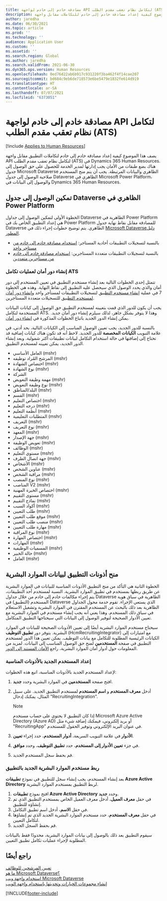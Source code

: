 ```yaml
---
title: مصادقة خادم إلى خادم لواجهة API لتكامل نظام تعقب مقدم الطلب‬ (ATS)
description: يصف هذا الموضوع كيفية إعداد مصادقة خادم إلى خادم للتكاملات مقابل واجهة API لتكامل نظام تعقب مقدم الطلب‬ (ATS) في Dynamics 365 Human Resources.
author: jaredha
ms.date: 06/30/2021
ms.topic: article
ms.prod: ''
ms.technology: ''
audience: Application User
ms.custom: ''
ms.assetid: ''
ms.search.region: Global
ms.author: jaredha
ms.search.validFrom: 2021-06-30
ms.dyn365.ops.version: Human Resources
ms.openlocfilehash: 0ed76d22ab6b917c931220f3ba462f4f14cae207
ms.sourcegitcommit: bd684c9eb6de718573e6be5479e1832fe614d919
ms.translationtype: HT
ms.contentlocale: ar-SA
ms.lasthandoff: 07/07/2021
ms.locfileid: "6373051"
---
```

# <a name="server-to-server-authentication-for-the-ats-integration-api"></a>مصادقة خادم إلى خادم لواجهة API لتكامل نظام تعقب مقدم الطلب‬ (ATS)

[!include [Applies to Human Resources](../includes/applies-to-hr.md)]

يصف هذا الموضوع كيفية إعداد مصادقة خادم إلى خادم لتكاملات التطبيق مقابل واجهة API لتكامل نظام تعقب مقدم الطلب‬ (ATS) في Dynamics 365 Human Resources. هناك بضع طبقات من الأمان يجب إدارتها لمدير الخدمة للحصول على حق الوصول إلى جدول Microsoft Dataverse الظاهري والبيانات المرتبطة. يجب أن يتم منح المستخدم صلاحية الوصول إلى جدول Dataverse الظاهري في Microsoft Power Platform، والوصول إلى البيانات في Dynamics 365 Human Resources.

## <a name="enable-access-to-dataverse-virtual-tables-in-power-platform"></a>تمكين الوصول إلى جدول Dataverse الظاهري في Power Platform

الخطوة الأولى لتمكين الوصول إلى جداول Dataverse الظاهرية في Power Platform هي إعداد التطبيق الخاص بك في Power Platform للمصادقة مقابل نقاط نهاية جدول Dataverse الظاهري. يتم توضيح خطوات إجراء ذلك في [Microsoft Dataverseدليل المطور](/powerapps/developer/data-platform).

  - بالنسبة لتسجيلات التطبيقات أحادية المستاجر: [استخدام مصادقة خادم إلى خادم من مستاجر واحد](/powerapps/developer/data-platform/use-single-tenant-server-server-authentication)
  - بالنسبة لتسجيلات التطبيقات متعددة المستاجرين: [استخدام مصادقة خادم إلى خادم من مستأجرين متعددين](/powerapps/developer/data-platform/use-multi-tenant-server-server-authentication)

### <a name="creating-a-security-role-for-ats-integrations"></a>إنشاء دور أمان لعمليات تكامل ATS

تتمثل إحدى الخطوات التالية بعد إنشاء مستخدم التطبيق في تعيين المستخدم إلى دور أمان والذي يحدد الوصول الذي سيحصل عليه التطبيق إلى نقاط النهاية. وهذه هي الخطوة 7 في عملية [إنشاء مستخدم التطبيق](/powerapps/developer/data-platform/use-single-tenant-server-server-authentication#application-user-creation) لتسجيلات التطبيقات لمستأجر واحد و[إنشاء دور أمان لمستخدم التطبيق](/powerapps/developer/data-platform/use-multi-tenant-server-server-authentication#create-a-security-role-for-the-application-user) للتسجيلات متعددة المستاجرين. 

يجب أن يكون للدور الذي قمت بتعيينه لمستخدم التطبيق حق الوصول إلى كيانات البيانات المستخدمة لتكامل ATS. وهذا لا يتوفر بشكل جاهز، لذلك سيلزم إنشاء دور أمان جديد. يمكن إنشاء الدور الجديد باتباع الخطوات المذكورة في [إنشاء دور أمان](/power-platform/admin/create-edit-security-role#create-a-security-role).

بالنسبة للدور الجديد، يجب تعيين الوصول المناسب إلى الكيانات التالية، بحد أدنى، في علامة التبويب **الكيانات المخصصة** للدور الجديد. لاحظ أنه قد تكون هناك كيانات إضافية قد تحتاج إلى إضافتها في حالة استخدام التكامل لبيانات تطبيقات أكثر شمولية. وبعد إنشاء الدور الجديد، يمكن تعيينه لمستخدم التطبيق.

  - العامل الأساسي (mshr)
  - المرشح المُراد توظيفه (mshr)
  - اختصاص الشهادة (mshr)
  - نوع الشهادة (mshr)
  - الشركة
  - مهمة وظيفة التعويض (mshr)
  - نوع وظيفة التعويض (mshr)
  - البلد/المناطق (mshr)
  - القسم (mshr)
  - اختصاص التعليم (mshr)
  - درجه التعليم (mshr)
  - أنظمة التعليم (mshr)
  - المتطلبات التعليمية (mshr)
  - التعريف (mshr)
  - نوع التعريف (mshr)
  - المعهد (mshr)
  - جهة الإصدار (mshr)
  - تعويض الوظيفة (mshr)
  - الوظائف (mshr)
  - مستوي التعليم (mshr)
  - جهة اتصال الطرف (mshr)
  - الأشخاص (mshr)
  - عناوين الشخص (mshr)
  - مراقبة الشخص (mshr)
  - نوع المنصب (mshr)
  - المناصب V2 (mshr)
  - اختصاص الخبرة المهنية (mshr)
  - مستوى التقييم (mshr)
  - نماذج التقييم (mshr)
  - أكواد السبب (mshr)
  - طلب التعيين (mshr)
  - موقع طلب التعيين (mshr)
  - منصب طلب التعيين (mshr)
  - مهارة طلب التعيين (mshr)
  - نوع المراقبة (mshr)
  - اختصاص المهارة (mshr)
  - المهارات (mshr)
  - المسميات الوظيفية (mshr)
  - حالة الخبير (mshr)
  - العامل (mshr)

## <a name="granting-application-permissions-to-human-resources-data"></a>منح أذونات التطبيق لبيانات الموارد البشرية

الخطوة الثانية هي التأكد من منح التطبيق الأذونات المناسبة للبيانات في الموارد البشرية عن طريق ربطها بمستخدم في تطبيق الموارد البشرية. النسبة لمستخدم أحد التطبيقات، يتم إجراء مكالمات خادم إلى خادم من خلال جداول Dataverse الظاهرية في سياق هوية المستخدم (التطبيق) في Dataverse الذي يستعي الإجراء. تقوم خدمة محول الجداول الظاهرية بعد ذلك بالبحث عن المستخدم المقترن في الموارد البشرية وتشغيل الاستعلام في سياق ذلك المستخدم. وهذا يعني أنه يجب إنشاء مستخدم في الموارد البشرية مع تعيين الأدوار الصحيحة لتوفير الوصول إلى البيانات التي سيحتاجها التطبيق المتكامل.

سيحتاج مستخدم الموارد البشرية أيضًا إلى تعيين الأذونات الصحيحة للبيانات في الموارد البشرية. يتوفر دور **تطبيق التوظيف** (HcmRecruitingIntegrator) مع امتيازات إلى الكيانات الرئيسية المطلوبة للتكامل مع بيانات التوظيف. يمكن تعيين هذا الدور لمستخدم التطبيق في صفحة **المستخدمين** لمنح حق الوصول المناسب إلى البيانات. لمزيد من المعلومات حول أدوار أمان الموارد البشرية، راجع [الأمان المستند إلى الدور](/fin-ops-core/dev-itpro/sysadmin/role-based-security).

### <a name="set-up-the-new-user-with-appropriate-permissions"></a>إعداد المستخدم الجديد بالأذونات المناسبة

لإعداد المستخدم الجديد بالأذونات المناسبة، اتبع هذه الخطوات:

  1. افتح صفحة **المستخدمين** في الموارد البشرية وحدد **جديد**.
  2. أدخل **معرف المستخدم** و **اسم المستخدم** لمستخدم التطبيق الجديد. على سبيل المثال، يمكنك إدخال "RecruitingIntegration".

      > [!NOTE]
      > إذا كان التطبيق لا يحتوي على حساب مستخدم Microsoft Azure Active Directory (Azure AD) أو بريد إلكتروني، فيمكنك إضافة شيء مثل "RecruitingApp" في عنوان البريد الإلكتروني وتوفير الحقول للمستخدم.

  3. في علامة التبويب السريعة، **أدوار المستخدم**، حدد إجراء **تعيين‏‎ الأدوار**.
  4. في جزء **تعيين الأدوار إلى المستخدم**، حدد **تطبيق التوظيف**، وحدد **موافق**.
  5. قم بحفظ سجل المستخدم الجديد.

### <a name="link-the-new-human-resources-user-to-the-application"></a>ربط مستخدم الموارد البشرية الجديد بالتطبيق

بعد إنشاء المستخدم، يجب إنشاء سجل للتطبيق في نموذج **تطبيقات Azure Active Directory** لربط التطبيق بمستخدم الموارد البشرية.

  1. افتح نموذج **تطبيقات Azure Active Directory** وحدد **جديد**.
  2. في حقل **معرف العميل**، أدخل معرف العميل الخاص بمستخدم التطبيق الذي تم إنشاؤه للتطبيق.
  3. في حقل **الاسم**، أدخل اسم تطبيق التكامل.
  4. في حقل **معرف المستخدم**، حدد مستخدم الموارد البشرية الجديد الذي تم إنشاؤها لتكامل التعيين.
  5. قم بحفظ السجل الجديد.

سيقوم التطبيق بعد ذلك بالوصول إلى بيانات الموارد البشرية، محدودًا فقط بالبيانات المطلوبة لإجراء عمليات تكامل تطبيق التعيين.

## <a name="see-also"></a>راجع أيضًا

[تعيين المرشحين للوظائف](hr-personnel-recruit.md)<br>
[ما هو Microsoft Dataverse؟](/powerapps/maker/data-platform/data-platform-intro)<br>
[استخدام واجهة ويب Microsoft Dataverse](/powerapps/developer/data-platform/webapi/overview)<br>
[إنشاء مجموعات الخيارات وتحديثها باستخدام واجهة الويب](/powerapps/developer/data-platform/webapi/create-update-optionsets)<br>

[!INCLUDE[footer-include](../includes/footer-banner.md)]

